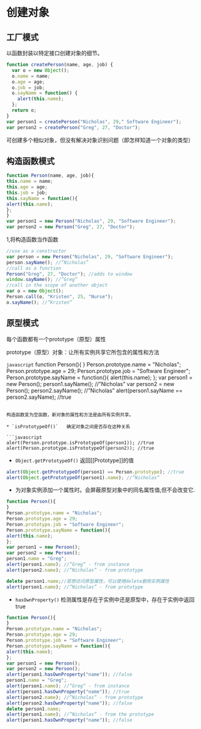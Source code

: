 # 创建对象 

## 工厂模式

以函数封装以特定接口创建对象的细节。 

```javascript
function createPerson(name, age, job) {
  var o = new Object();
  o.name = name;
  o.age = age;
  o.job = job;
  o.sayName = function() {
    alert(this.name);
  };
  return o;
}
var person1 = createPerson("Nicholas", 29," Software Engineer");
var person2 = createPerson("Greg", 27, "Doctor");
```   

可创建多个相似对象，但没有解决对象识别问题（即怎样知道一个对象的类型）

## 构造函数模式     

```javascript
function Person(name, age, job){
this.name = name;
this.age = age;
this.job = job;
this.sayName = function(){
alert(this.name);
};
}
var person1 = new Person("Nicholas", 29, "Software Engineer");
var person2 = new Person("Greg", 27, "Doctor");
```

1,将构造函数当作函数
```javascript
//use as a constructor
var person = new Person("Nicholas", 29, "Software Engineer");
person.sayName(); //”Nicholas”
//call as a function
Person("Greg", 27, "Doctor"); //adds to window
window.sayName(); //”Greg”
//call in the scope of another object
var o = new Object();
Person.call(o, "Kristen", 25, "Nurse");
o.sayName(); //”Kristen”
```    

## 原型模式 
每个函数都有一个prototype（原型）属性   

prototype（原型）对象：让所有实例共享它所包含的属性和方法  

```javascript```
function Person(){
}
Person.prototype.name = "Nicholas";
Person.prototype.age = 29;
Person.prototype.job = "Software Engineer";
Person.prototype.sayName = function(){
alert(this.name);
};
var person1 = new Person();
person1.sayName(); //”Nicholas”
var person2 = new Person();
person2.sayName(); //”Nicholas”
alert(person1.sayName == person2.sayName); //true
```

构造函数变为空函数，新对象的属性和方法是由所有实例共享。  

* `isPrototypeOf()`   确定对象之间是否存在这种关系

```javascript
alert(Person.prototype.isPrototypeOf(person1)); //true
alert(Person.prototype.isPrototypeOf(person2)); //true
```   

* `Object.getPrototypeOf()`  返回[[Prototype]]的值  

```javascript
alert(Object.getPrototypeOf(person1) == Person.prototype); //true
alert(Object.getPrototypeOf(person1).name); //”Nicholas”
```   

* 为对象实例添加一个属性时。会屏蔽原型对象中的同名属性值,但不会改变它.  

```javascript
function Person(){
}
Person.prototype.name = "Nicholas";
Person.prototype.age = 29;
Person.prototype.job = "Software Engineer";
Person.prototype.sayName = function(){
alert(this.name);
};
var person1 = new Person();
var person2 = new Person();
person1.name = "Greg";
alert(person1.name); //”Greg” - from instance
alert(person2.name); //”Nicholas” - from prototype

delete person1.name;//若想访问原型属性，可以使用delete删除实例属性
alert(person1.name); //”Nicholas” - from prototype
```  

* `hasOwnProperty()` 检测属性是存在于实例中还是原型中，存在于实例中返回true

```javascript
function Person(){
}
Person.prototype.name = "Nicholas";
Person.prototype.age = 29;
Person.prototype.job = "Software Engineer";
Person.prototype.sayName = function(){
alert(this.name);
};
var person1 = new Person();
var person2 = new Person();
alert(person1.hasOwnProperty("name")); //false
person1.name = "Greg";
alert(person1.name); //”Greg” - from instance
alert(person1.hasOwnProperty("name")); //true
alert(person2.name); //”Nicholas” - from prototype
alert(person2.hasOwnProperty("name")); //false
delete person1.name;
alert(person1.name); //”Nicholas” - from the prototype
alert(person1.hasOwnProperty("name")); //false
``` 

